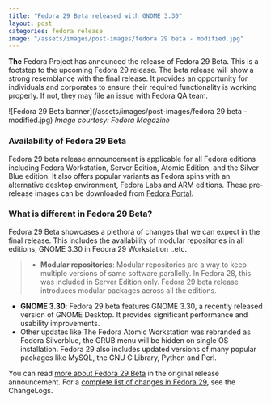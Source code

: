 ```yaml
---
title: "Fedora 29 Beta released with GNOME 3.30"
layout: post
categories: fedora release
image: "/assets/images/post-images/fedora 29 beta - modified.jpg"
---
```


**The** Fedora Project has announced the release of Fedora 29 Beta. This is a footstep to the upcoming Fedora 29 release. The beta release will show a strong resemblance with the final release. It provides an opportunity for individuals and corporates to ensure their required functionality is working properly. If not, they may file an issue with Fedora QA team.

![Fedora 29 Beta banner](/assets/images/post-images/fedora 29 beta - modified.jpg)
*Image courtesy: Fedora Magazine*

### Availability of Fedora 29 Beta
Fedora 29 beta release announcement is applicable for all Fedora editions including Fedora Workstation, Server Edition, Atomic Edition, and the Silver Blue edition. It also offers popular variants as Fedora spins with an alternative desktop environment, Fedora Labs and ARM editions. These pre-release images can be downloaded from [Fedora Portal](https://getfedora.org/workstation/prerelease/).

### What is different in Fedora 29 Beta?

Fedora 29 Beta showcases a plethora of changes that we can expect in the final release. This includes the availability of modular repositories in all editions, GNOME 3.30 in Fedora 29 Workstation ..etc.

> - **Modular repositories**: Modular repositories are a way to keep multiple versions of same software parallelly. In Fedora 28, this was included in Server Edition only. Fedora 29 beta release introduces modular packages across all the editions.
- **GNOME 3.30**: Fedora 29 beta features GNOME 3.30, a recently released version of GNOME Desktop. It provides significant performance and usability improvements.
- Other updates like The Fedora Atomic Workstation was rebranded as Fedora Silverblue, the GRUB menu will be hidden on single OS installation. Fedora 29 also includes updated versions of many popular packages like MySQL, the GNU C Library, Python and Perl. 

You can read [more about Fedora 29 Beta](https://fedoramagazine.org/announcing-fedora-29-beta/) in the original release announcement. For a [complete list of changes in Fedora 29](https://fedoraproject.org/wiki/Releases/29/ChangeSet), see the ChangeLogs.